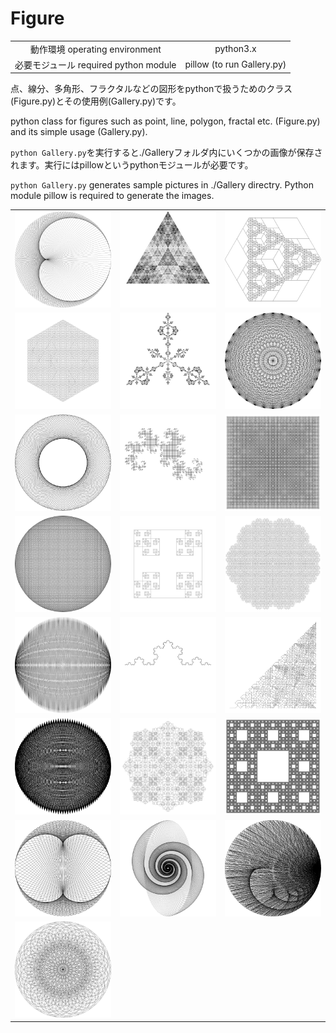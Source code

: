 # Figure

| | |
|:-----------:|:------------:|
| 動作環境 operating environment | python3.x |
| 必要モジュール required python module | pillow (to run Gallery.py) |


点、線分、多角形、フラクタルなどの図形をpythonで扱うためのクラス(Figure.py)とその使用例(Gallery.py)です。

python class for figures such as point, line, polygon, fractal etc. (Figure.py) and its simple usage (Gallery.py).

`python Gallery.py`を実行すると./Galleryフォルダ内にいくつかの画像が保存されます。実行にはpillowというpythonモジュールが必要です。

`python Gallery.py` generates sample pictures in ./Gallery directry. Python module pillow is required to generate the images.

||||
|---|---|---|
|![](Gallery2D/Cardioid.jpg)|![](Gallery2D/Carpet.jpg)|![](Gallery2D/Cell.jpg)|
|![](Gallery2D/City.jpg)|![](Gallery2D/CrystalTriangle.jpg)|![](Gallery2D/Diamond.jpg)|
|![](Gallery2D/Donuts.jpg)|![](Gallery2D/DragonCurve.jpg)|![](Gallery2D/ExpandingCarpet.jpg)|
|![](Gallery2D/Flower.jpg)|![](Gallery2D/HandWriteSquare.jpg)|![](Gallery2D/HoneyComb.jpg)|
|![](Gallery2D/JumpRope.jpg)|![](Gallery2D/KochCurve.jpg)|![](Gallery2D/OneLineSweeping.jpg)|
|![](Gallery2D/PineCone.jpg)|![](Gallery2D/Shield.jpg)|![](Gallery2D/SierpinskiCarpet.jpg)|
|![](Gallery2D/Thirdioid.jpg)|![](Gallery2D/Tornado.jpg)|![](Gallery2D/Waves.jpg)|
|![](Gallery2D/Wire.jpg)|||
